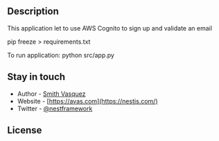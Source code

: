 ## Description
This application let to use AWS Cognito to sign up and validate an email

pip freeze > requirements.txt

To run application:
python src/app.py

## Stay in touch

- Author - [Smith Vasquez](https://kamilmysliwiec.com)
- Website - [https://avas.com](https://nestjs.com/)
- Twitter - [@nestframework](https://twitter.com/nestframework)

## License

